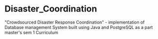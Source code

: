 # Disaster_Coordination
"Crowdsourced Disaster Response Coordination" - implementation of Database management System built using Java and PostgreSQL as a part master's sem 1 Curriculum

